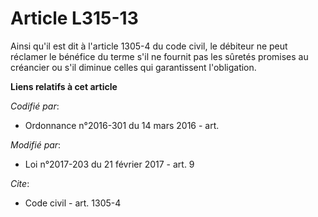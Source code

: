 # Article L315-13

Ainsi qu'il est dit à l'article 1305-4 du code civil, le débiteur ne peut réclamer le bénéfice du terme s'il ne fournit pas
les sûretés promises au créancier ou s'il diminue celles qui garantissent l'obligation.

**Liens relatifs à cet article**

_Codifié par_:

  - Ordonnance n°2016-301 du 14 mars 2016 - art.

_Modifié par_:

  - Loi n°2017-203 du 21 février 2017 - art. 9

_Cite_:

  - Code civil - art. 1305-4
